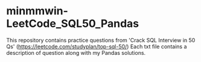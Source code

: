 # minmmwin-LeetCode_SQL50_Pandas
This repository contains practice questions from 'Crack SQL Interview in 50 Qs' (https://leetcode.com/studyplan/top-sql-50/)  Each txt file contains a description of question along with my Pandas solutions.
